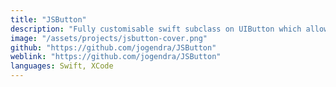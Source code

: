 ```yaml
---
title: "JSButton"
description: "Fully customisable swift subclass on UIButton which allows you to create beautiful buttons without writing any line of code."
image: "/assets/projects/jsbutton-cover.png"
github: "https://github.com/jogendra/JSButton"
weblink: "https://github.com/jogendra/JSButton"
languages: Swift, XCode
---
```

